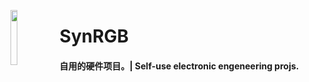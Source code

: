 <span><a href="https://github.com/SynEGR"><img align="left" width="15%" src="https://i.postimg.cc/JzVLfqDV/IMG-2405.jpg"></img></a><h1>SynRGB</h1>
<h4>自用的硬件项目。| Self-use electronic engeneering projs.</h4></span>